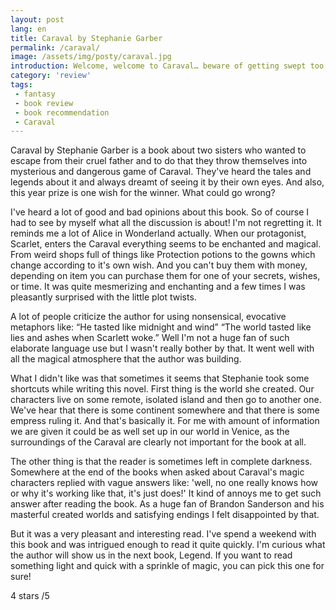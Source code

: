 ```yaml
---
layout: post
lang: en
title: Caraval by Stephanie Garber
permalink: /caraval/
image: /assets/img/posty/caraval.jpg
introduction: Welcome, welcome to Caraval… beware of getting swept too far away.
category: 'review'
tags:
 - fantasy
 - book review
 - book recommendation
 - Caraval
---
```

Caraval by Stephanie Garber is a book about two sisters who wanted to escape from their cruel father and to do that they throw themselves into mysterious and dangerous game of Caraval. They've heard the tales and legends about it and always dreamt of seeing it by their own eyes. And also, this year prize is one wish for the winner. What could go wrong?

I've heard a lot of good and bad opinions about this book. So of course I had to see by myself what all the discussion is about! I'm not regretting it.
It reminds me a lot of Alice in Wonderland actually. When our protagonist, Scarlet, enters the Caraval everything seems to be enchanted and magical. From weird shops full of things like Protection potions to the gowns which change according to it's own wish. And you can't buy them with money, depending on item you can purchase them for one of your secrets, wishes, or time. It was quite mesmerizing and enchanting and a few times I was pleasantly surprised with the little plot twists.

A lot of people criticize the author for using nonsensical, evocative metaphors like:
“He tasted like midnight and wind”
“The world tasted like lies and ashes when Scarlett woke.”
Well I'm not a huge fan of such elaborate language use but I wasn't really bother by that. It went well with all the magical atmosphere that the author was building.

What I didn't like was that sometimes it seems that Stephanie took some shortcuts while writing this novel. First thing is the world she created. Our characters live on some remote, isolated island and then go to another one. We've hear that there is some continent somewhere and that there is some empress ruling it. And that's basically it. For me with amount of information we are given it could be as well set up in our world in Venice, as the surroundings of the Caraval are clearly not important for the book at all.

The other thing is that the reader is sometimes left in complete darkness. Somewhere at the end of the books when asked about Caraval's magic characters replied with vague answers like: 'well, no one really knows how or why it's working like that, it's just does!' It kind of annoys me to get such answer after reading the book. As a huge fan of Brandon Sanderson and his masterful created worlds and satisfying endings I felt disappointed by that.

But it was a very pleasant and interesting read. I've spend a weekend with this book and was intrigued enough to read it quite quickly. I'm curious what the author will show us in the next book, Legend. If you want to read something light and quick with a sprinkle of magic, you can pick this one for sure!

 4 stars /5
